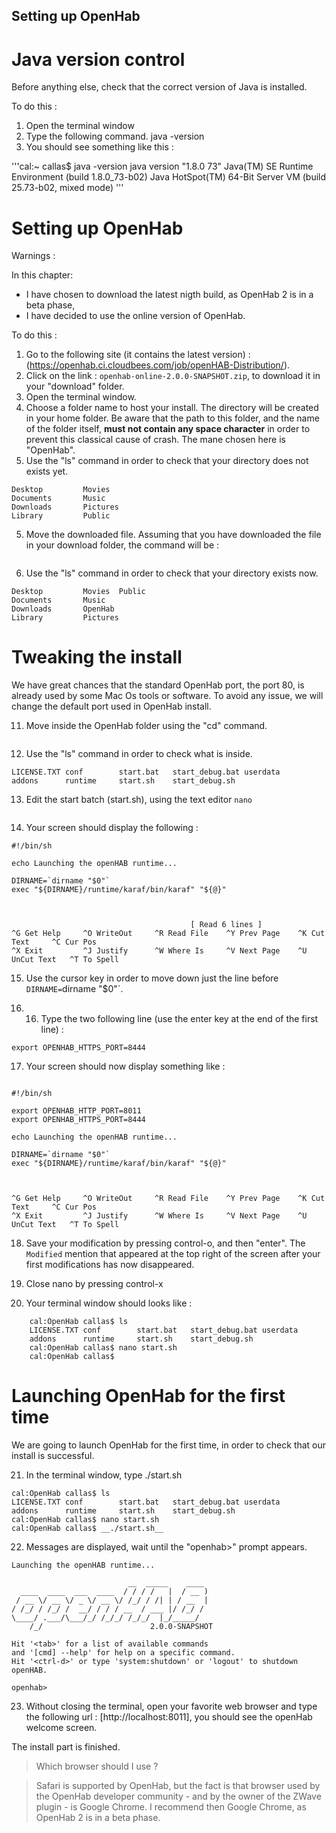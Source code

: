 Setting up OpenHab
-------------------------------

Java version control
===============================

Before anything else, check that the correct version of Java is installed.

To do this :

1. Open the terminal window
2. Type the following command.
	java -version
3. You should see something like this :

'''cal:~ callas$ java -version
java version "1.8.0 73"
Java(TM) SE Runtime Environment (build 1.8.0_73-b02)
Java HotSpot(TM) 64-Bit Server VM (build 25.73-b02, mixed mode)
'''

Setting up OpenHab
===============================

Warnings :

In this chapter:
- I have chosen to download the latest nigth build, as OpenHab 2 is in a beta phase,
- I have decided to use the online version of OpenHab.

To do this :

1. Go to the following site (it contains the latest version) : (https://openhab.ci.cloudbees.com/job/openHAB-Distribution/).
2. Click on the link : `openhab-online-2.0.0-SNAPSHOT.zip`, to download it in your "download" folder.
3. Open the terminal window.
3. Choose a folder name to host your install. The directory will be created in your home folder. Be aware that the path to this folder, and the name of the folder itself, __must not contain any space character__ in order to prevent this classical cause of crash. The mane chosen here is "OpenHab".
4. Use the "ls" command in order to check that your directory does not exists yet.

```cal:~ callas$ ls
Desktop			Movies
Documents		Music
Downloads		Pictures
Library			Public
```

5. Move the downloaded file. Assuming that you have downloaded the file in your download folder, the command will be : 
```cal:~ admin$ mv Downloads/openhab-online-2 OpenHab
```

6. Use the "ls" command in order to check that your directory exists now.

```cal:~ callas$ ls
Desktop			Movies	Public
Documents		Music
Downloads		OpenHab
Library			Pictures
```

Tweaking the install
================================

We have great chances that the standard OpenHab port, the port 80, is already used by some Mac Os tools or software. To avoid any issue, we will change the default port used in OpenHab install.

11. Move inside the OpenHab folder using the "cd" command.

```cal:~ callas$ cd OpenHab/
```

12. Use the "ls" command in order to check what is inside.

```cal:OpenHab admin$ ls
LICENSE.TXT	conf		start.bat	start_debug.bat	userdata
addons		runtime		start.sh	start_debug.sh
```

13. Edit the start batch (start.sh), using the text editor `nano`

```cal:OpenHab admin$ nano start.sh
```

14. Your screen should display the following :

```GNU nano 2.0.6                    File: start.sh
#!/bin/sh

echo Launching the openHAB runtime...

DIRNAME=`dirname "$0"`
exec "${DIRNAME}/runtime/karaf/bin/karaf" "${@}"



                                        [ Read 6 lines ]
^G Get Help     ^O WriteOut     ^R Read File    ^Y Prev Page    ^K Cut Text     ^C Cur Pos
^X Exit         ^J Justify      ^W Where Is     ^V Next Page    ^U UnCut Text   ^T To Spell
```

15. Use the cursor key in order to move down just the line before `DIRNAME=`dirname "$0"`.

17. 16. Type the two following line (use the enter key at the end of the first line) :

```export OPENHAB_HTTP_PORT=8011
export OPENHAB_HTTPS_PORT=8444
```

17. Your screen should now display something like :
```GNU nano 2.0.6                    File: start.sh                                    Modified

#!/bin/sh

export OPENHAB_HTTP_PORT=8011
export OPENHAB_HTTPS_PORT=8444

echo Launching the openHAB runtime...

DIRNAME=`dirname "$0"`
exec "${DIRNAME}/runtime/karaf/bin/karaf" "${@}"



^G Get Help     ^O WriteOut     ^R Read File    ^Y Prev Page    ^K Cut Text     ^C Cur Pos
^X Exit         ^J Justify      ^W Where Is     ^V Next Page    ^U UnCut Text   ^T To Spell
```

18. Save your modification by pressing control-o, and then "enter". The `Modified` mention that appeared at the top right of the screen after your first modifications has now disappeared.

19. Close nano by pressing control-x

20. Your terminal window should looks like :

```cal:~ admin$ cd OpenHab/
	cal:OpenHab callas$ ls
	LICENSE.TXT	conf		start.bat	start_debug.bat	userdata
	addons		runtime		start.sh	start_debug.sh
	cal:OpenHab callas$ nano start.sh
	cal:OpenHab callas$
```

Launching OpenHab for the first time
============================================

We are going to launch OpenHab for the first time, in order to check that our install is successful.

21. In the terminal window, type ./start.sh

```cal:~ admin$ cd OpenHab/
cal:OpenHab callas$ ls
LICENSE.TXT	conf		start.bat	start_debug.bat	userdata
addons		runtime		start.sh	start_debug.sh
cal:OpenHab callas$ nano start.sh
cal:OpenHab callas$ __./start.sh__
```

22. Messages are displayed, wait until the "openhab>" prompt appears.

```cal:OpenHab admin$ ./start.sh
Launching the openHAB runtime...

   	                      __  _____    ____
  ____  ____  ___  ____  / / / /   |  / __ )
 / __ \/ __ \/ _ \/ __ \/ /_/ / /| | / __  |
/ /_/ / /_/ /  __/ / / / __  / ___ |/ /_/ /
\____/ .___/\___/_/ /_/_/ /_/_/  |_/_____/
    /_/                        2.0.0-SNAPSHOT

Hit '<tab>' for a list of available commands
and '[cmd] --help' for help on a specific command.
Hit '<ctrl-d>' or type 'system:shutdown' or 'logout' to shutdown openHAB.

openhab>
```

23. Without closing the terminal, open your favorite web browser and type the following url : [http://localhost:8011], you should see the openHab welcome screen.

The install part is finished.

> Which browser should I use ?

> Safari is supported by OpenHab, but the fact is that browser used by the OpenHab developer community - and by the owner of the ZWave plugin - is Google Chrome.
> I recommend then Google Chrome, as OpenHab 2 is in a beta phase.
